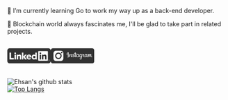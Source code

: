 🌱 I’m currently learning Go to work my way up as a back-end developer.

:metal: Blockchain world always fascinates me, I'll be glad to take part in related projects.

  
<br>
<a href="https://www.linkedin.com/in/e-amiri/" target="_blank"><img alt="LinkedIn" src="https://github.com/E-Amiri/E-Amiri/blob/main/LinkedIn-v2.png" width="100"></a><a href="https://www.instagram.com/ehsan.9891" target="_blank"><img alt="Instagram" src="https://github.com/E-Amiri/E-Amiri/blob/main/Instagram-v2.png" width="100"></a>
<br>

<br>

![Ehsan's github stats](https://github-readme-stats.vercel.app/api?username=E-Amiri&show_icons=true&theme=dark) <br>
[![Top Langs](https://github-readme-stats.vercel.app/api/top-langs/?username=E-Amiri&theme=dark&layout=compact)](https://github.com/E-Amiri/E-Amiri)

<br>
